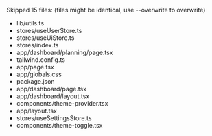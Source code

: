 Skipped 15 files: (files might be identical, use --overwrite to overwrite)
  - lib/utils.ts
  - stores/useUserStore.ts
  - stores/useUiStore.ts
  - stores/index.ts
  - app/dashboard/planning/page.tsx
  - tailwind.config.ts
  - app/page.tsx
  - app/globals.css
  - package.json
  - app/dashboard/page.tsx
  - app/dashboard/layout.tsx
  - components/theme-provider.tsx
  - app/layout.tsx
  - stores/useSettingsStore.ts
  - components/theme-toggle.tsx